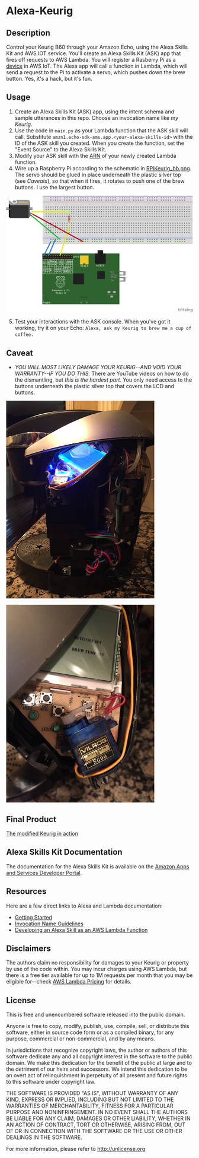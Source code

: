 # Alexa-Keurig

## Description
Control your Keurig B60 through your Amazon Echo, using the Alexa Skills Kit and AWS IOT service. You'll create an Alexa Skills Kit (ASK) app that fires off requests to AWS Lambda. You will register a Rasberry Pi as a [device](https://docs.aws.amazon.com/iot/latest/developerguide/create-thing.html) in AWS IoT. The Alexa app will call a function in Lambda, which will send a request to the Pi to activate a servo, which pushes down the brew button. Yes, it's a hack, but it's fun.

## Usage
1. Create an Alexa Skills Kit (ASK) app, using the intent schema and sample utterances in this repo. Choose an invocation name like _my Keurig_.
2. Use the code in `main.py` as your Lambda function that the ASK skill will call. Substitute `amzn1.echo-sdk-ams.app.<your-alexa-skills-id>` with the ID of the ASK skill you created. When you create the function, set the "Event Source" to the Alexa Skills Kit.
3. Modify your ASK skill with the [ARN](http://docs.aws.amazon.com/general/latest/gr/aws-arns-and-namespaces.html) of your newly created Lambda function.
4. Wire up a Raspberry Pi according to the schematic in [RPiKeurig_bb.png](/RPiKeurig_bb.png). The servo should be glued in place underneath the plastic silver top (see *Caveats*), so that when it fires, it rotates to push one of the brew buttons. I use the largest button.

![Wiring it up](RPiKeurig_bb.png)

5. Test your interactions with the ASK console. When you've got it working, try it on your Echo: `Alexa, ask my Keurig to brew me a cup of coffee.`

## Caveat
- *YOU WILL MOST LIKELY DAMAGE YOUR KEURIG--AND VOID YOUR WARRANTY--IF YOU DO THIS.* There are YouTube videos on how to do the dismantling, but _this is the hardest part._ You only need access to the buttons underneath the plastic silver top that covers the LCD and buttons.

![The servo](keurig1.jpg)

![Side view](keurig2.jpg)

## Final Product
[The modified Keurig in action](https://vimeo.com/157068104)

## Alexa Skills Kit Documentation
The documentation for the Alexa Skills Kit is available on the [Amazon Apps and Services Developer Portal](https://developer.amazon.com/appsandservices/solutions/alexa/alexa-skills-kit/).

## Resources
Here are a few direct links to Alexa and Lambda documentation:

- [Getting Started](https://developer.amazon.com/appsandservices/solutions/alexa/alexa-skills-kit/getting-started-guide)
- [Invocation Name Guidelines](https://developer.amazon.com/public/solutions/alexa/alexa-skills-kit/docs/choosing-the-invocation-name-for-an-alexa-skill)
- [Developing an Alexa Skill as an AWS Lambda Function](https://developer.amazon.com/appsandservices/solutions/alexa/alexa-skills-kit/docs/developing-an-alexa-skill-as-a-lambda-function)

## Disclaimers
The authors claim no responsibility for damages to your Keurig or property by use of the code within. You may incur charges using AWS Lambda, but there is a free tier available for up to 1M requests per month that you may be eligible for--check [AWS Lambda Pricing](https://aws.amazon.com/lambda/pricing/) for details.

## License
This is free and unencumbered software released into the public domain.

Anyone is free to copy, modify, publish, use, compile, sell, or
distribute this software, either in source code form or as a compiled
binary, for any purpose, commercial or non-commercial, and by any
means.

In jurisdictions that recognize copyright laws, the author or authors
of this software dedicate any and all copyright interest in the
software to the public domain. We make this dedication for the benefit
of the public at large and to the detriment of our heirs and
successors. We intend this dedication to be an overt act of
relinquishment in perpetuity of all present and future rights to this
software under copyright law.

THE SOFTWARE IS PROVIDED "AS IS", WITHOUT WARRANTY OF ANY KIND,
EXPRESS OR IMPLIED, INCLUDING BUT NOT LIMITED TO THE WARRANTIES OF
MERCHANTABILITY, FITNESS FOR A PARTICULAR PURPOSE AND NONINFRINGEMENT.
IN NO EVENT SHALL THE AUTHORS BE LIABLE FOR ANY CLAIM, DAMAGES OR
OTHER LIABILITY, WHETHER IN AN ACTION OF CONTRACT, TORT OR OTHERWISE,
ARISING FROM, OUT OF OR IN CONNECTION WITH THE SOFTWARE OR THE USE OR
OTHER DEALINGS IN THE SOFTWARE.

For more information, please refer to <http://unlicense.org>

